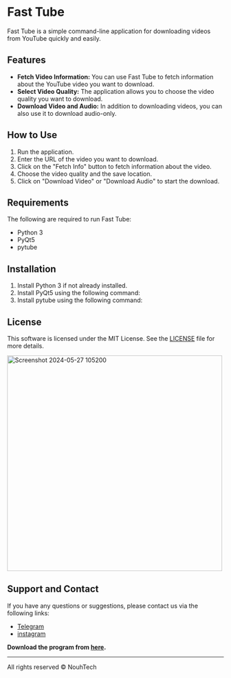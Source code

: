 # Fast Tube

Fast Tube is a simple command-line application for downloading videos from YouTube quickly and easily.

## Features

- **Fetch Video Information:** You can use Fast Tube to fetch information about the YouTube video you want to download.
- **Select Video Quality:** The application allows you to choose the video quality you want to download.
- **Download Video and Audio:** In addition to downloading videos, you can also use it to download audio-only.

## How to Use

1. Run the application.
2. Enter the URL of the video you want to download.
3. Click on the "Fetch Info" button to fetch information about the video.
4. Choose the video quality and the save location.
5. Click on "Download Video" or "Download Audio" to start the download.

## Requirements
The following are required to run Fast Tube:

- Python 3
- PyQt5
- pytube

## Installation

1. Install Python 3 if not already installed.
2. Install PyQt5 using the following command:
3. Install pytube using the following command:

## License

This software is licensed under the MIT License. See the [LICENSE](LICENSE) file for more details.

<img width="500" alt="Screenshot 2024-05-27 105200" src="https://github.com/nouhtech/youtube-download/assets/161375331/51b61d56-4a8d-4610-b4e0-5c154bc6f9c8">









## Support and Contact

If you have any questions or suggestions, please contact us via the following links:

- [Telegram](https://telegram.me/nouhtech)
- [instagram](https://www.instagram.com/nouhtech)
  
**Download the program from [here](https://github.com/nouhtech/youtube-download/releases).**

---

All rights reserved © NouhTech

